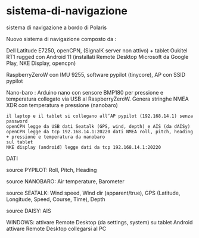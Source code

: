 # sistema-di-navigazione
sistema di navigazione a bordo di Polaris


Nuovo sistema di navigazione composto da :

Dell Latitude E7250, openCPN, (SignalK server non attivo) + tablet Oukitel RT1 rugged con Android 11 (installati Remote Desktop Microsoft da Google Play, NKE Display, opencpn)

RaspberryZeroW con IMU 9255, software pypilot (tinycore), AP con SSID pypilot

Nano-baro : Arduino nano con sensore BMP180 per pressione e temperatura collegato via USB al RaspberryZeroW. Genera stringhe NMEA XDR con temperatura e pressione (nanobaro)

    il laptop e il tablet si collegano all’AP pypilot (192.168.14.1) senza password
    openCPN legge da USB dati Seatalk (GPS, wind, depth) e AIS (da dAISy)
    openCPN legge da tcp 192.168.14.1:20220 dati NMEA roll, pitch, heading + pressione e temperatura da nanobaro
    sul tablet
    NKE display (android) legge dati da tcp 192.168.14.1:20220

DATI

source PYPILOT: Roll, Pitch, Heading

source NANOBARO: Air temperature, Barometer

source SEATALK: Wind speed, Wind dir (apparent/true), GPS (Latitude, Longitude, Speed, Course, Time), Depth

source DAISY: AIS

WINDOWS:
attivare Remote Desktop (da settings, system)
su tablet Android attivare Remote Desktop
collegarsi al PC

